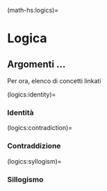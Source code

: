 (math-hs:logics)=
# Logica

## Argomenti ...

Per ora, elenco di concetti linkati

(logics:identity)=
### Identità


(logics:contradiction)=
### Contraddizione

(logics:syllogism)=
### Sillogismo

